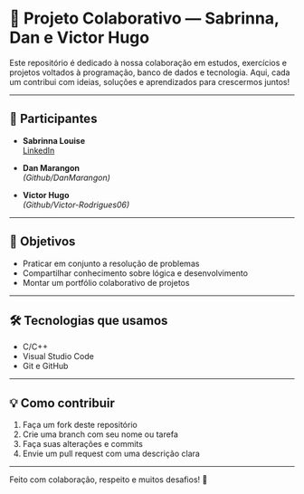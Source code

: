 # 🤝 Projeto Colaborativo — Sabrinna, Dan e Victor Hugo

Este repositório é dedicado à nossa colaboração em estudos, exercícios e projetos voltados à programação, banco de dados e tecnologia. Aqui, cada um contribui com ideias, soluções e aprendizados para crescermos juntos!

---

## 👥 Participantes

- **Sabrinna Louise**  
  [LinkedIn](https://br.linkedin.com/in/sabrinna-louise-cortes-fernandes-6aabb5290)

- **Dan Marangon**  
  *(Github/DanMarangon)*

- **Victor Hugo**  
  *(Github/Victor-Rodrigues06)*

---

## 🚀 Objetivos

- Praticar em conjunto a resolução de problemas
- Compartilhar conhecimento sobre lógica e desenvolvimento
- Montar um portfólio colaborativo de projetos

---

## 🛠 Tecnologias que usamos

- C/C++
- Visual Studio Code
- Git e GitHub

---

## 💡 Como contribuir

1. Faça um fork deste repositório
2. Crie uma branch com seu nome ou tarefa
3. Faça suas alterações e commits
4. Envie um pull request com uma descrição clara

---

Feito com colaboração, respeito e muitos desafios! 🚀
